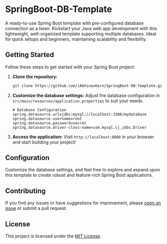 
# SpringBoot-DB-Template

A ready-to-use Spring Boot template with pre-configured database connection as a bean. Kickstart your Java web app development with this lightweight, well-organized template supporting multiple databases. Ideal for quick setups and beginners, maintaining scalability and flexibility.

## Getting Started

Follow these steps to get started with your Spring Boot project:

1. **Clone the repository:**
   ```bash
   git clone https://github.com/iAbhinavKarn/SpringBoot-DB-Template.git

2. **Customize the database settings:**
   Adjust the database configuration in `src/main/resources/application.properties` to suit your needs.
   ```properties
   # Database Configuration
   spring.datasource.url=jdbc:mysql://localhost:3306/mydatabase
   spring.datasource.username=root
   spring.datasource.password=secret
   spring.datasource.driver-class-name=com.mysql.cj.jdbc.Driver

3. **Access the application:**
   Visit `http://localhost:8080` in your browser and start building your project!

## Configuration

Customize the database settings, and feel free to explore and expand upon this template to create robust and feature-rich Spring Boot applications.

## Contributing

If you find any issues or have suggestions for improvement, please [open an issue](https://github.com/your-username/SpringBoot-DB-Template/issues) or submit a pull request.

## License

This project is licensed under the [MIT License](LICENSE).

